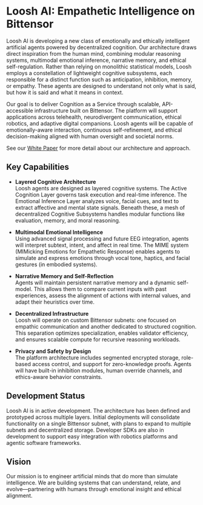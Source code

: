
# Loosh AI: Empathetic Intelligence on Bittensor

Loosh AI is developing a new class of emotionally and ethically intelligent artificial agents powered by decentralized cognition. Our architecture draws direct inspiration from the human mind, combining modular reasoning systems, multimodal emotional inference, narrative memory, and ethical self-regulation. Rather than relying on monolithic statistical models, Loosh employs a constellation of lightweight cognitive subsystems, each responsible for a distinct function such as anticipation, inhibition, memory, or empathy. These agents are designed to understand not only what is said, but how it is said and what it means in context.

Our goal is to deliver Cognition as a Service through scalable, API-accessible infrastructure built on Bittensor. The platform will support applications across telehealth, neurodivergent communication, ethical robotics, and adaptive digital companions. Loosh agents will be capable of emotionally-aware interaction, continuous self-refinement, and ethical decision-making aligned with human oversight and societal norms.

See our [White Paper](./docs/whitepapers/loosh_litepaper.md) for more detail about our architecture and approach.

## Key Capabilities

- **Layered Cognitive Architecture**  
  Loosh agents are designed as layered cognitive systems. The Active Cognition Layer governs task execution and real-time inference. The Emotional Inference Layer analyzes voice, facial cues, and text to extract affective and mental state signals. Beneath these, a mesh of decentralized Cognitive Subsystems handles modular functions like evaluation, memory, and moral reasoning.

- **Multimodal Emotional Intelligence**  
  Using advanced signal processing and future EEG integration, agents will interpret subtext, intent, and affect in real time. The MIME system (MIMicking Emotions for Empathetic Response) enables agents to simulate and express emotions through vocal tone, haptics, and facial gestures (in embodied systems).

- **Narrative Memory and Self-Reflection**  
  Agents will maintain persistent narrative memory and a dynamic self-model. This allows them to compare current inputs with past experiences, assess the alignment of actions with internal values, and adapt their heuristics over time.

- **Decentralized Infrastructure**  
  Loosh will operate on custom Bittensor subnets: one focused on empathic communication and another dedicated to structured cognition. This separation optimizes specialization, enables validator efficiency, and ensures scalable compute for recursive reasoning workloads.

- **Privacy and Safety by Design**  
  The platform architecture includes segmented encrypted storage, role-based access control, and support for zero-knowledge proofs. Agents will have built-in inhibition modules, human override channels, and ethics-aware behavior constraints.

## Development Status

Loosh AI is in active development. The architecture has been defined and prototyped across multiple layers. Initial deployments will consolidate functionality on a single Bittensor subnet, with plans to expand to multiple subnets and decentralized storage. Developer SDKs are also in development to support easy integration with robotics platforms and agentic software frameworks.

## Vision

Our mission is to engineer artificial minds that do more than simulate intelligence. We are building systems that can understand, relate, and evolve—partnering with humans through emotional insight and ethical alignment.
